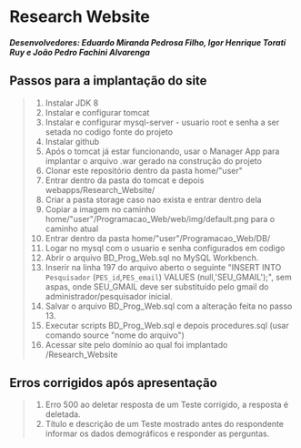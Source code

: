 # Research Website
##### Desenvolvedores: Eduardo Miranda Pedrosa Filho, Igor Henrique Torati Ruy e João Pedro Fachini Alvarenga

## Passos para a implantação do site
> 1. Instalar JDK 8
> 2. Instalar e configurar tomcat
> 3. Instalar e configurar mysql-server - usuario root e senha a ser setada no codigo fonte do projeto
> 4. Instalar github
> 5. Após o tomcat já estar funcionando, usar o Manager App para implantar o arquivo .war gerado na construção do projeto
> 6. Clonar este repositório dentro da pasta home/"user" 
> 7. Entrar dentro da pasta do tomcat e depois webapps/Research_Website/
> 8. Criar a pasta storage caso nao exista e entrar dentro dela
> 9. Copiar a imagem no caminho home/"user"/Programacao_Web/web/img/default.png para o caminho atual
> 10. Entrar dentro da pasta home/"user"/Programacao_Web/DB/
> 11. Logar no mysql com o usuario e senha configurados em codigo
> 12. Abrir o arquivo BD_Prog_Web.sql no MySQL Workbench.
> 13. Inserir na linha 197 do arquivo aberto o seguinte "INSERT INTO `Pesquisador` (`PES_id`,`PES_email`) VALUES (null,'SEU_GMAIL');", sem aspas, onde SEU_GMAIL deve ser substituído pelo gmail do administrador/pesquisador inicial.
> 14. Salvar o arquivo BD_Prog_Web.sql com a alteração feita no passo 13.
> 15. Executar scripts BD_Prog_Web.sql e depois procedures.sql (usar comando source "nome do arquivo")
> 16. Acessar site pelo domínio ao qual foi implantado /Research_Website

## Erros corrigidos após apresentação
> 1. Erro 500 ao deletar resposta de um Teste corrigido, a resposta é deletada.
> 2. Título e descrição de um Teste mostrado antes do respondente informar os dados demográficos e responder as perguntas.
